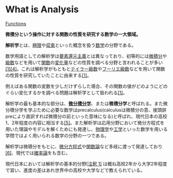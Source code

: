 # What is Analysis

[Functions](What%20is%20Analysis%200fdb6868368c46a49a217733da6aed4a/Functions%2072564f700e6b4edc83aaa144a15b7a5e.md)

**微積分という操作に対する関数の性質を研究する数学の一大領域。**

**解析学**とは、[極限](https://ja.wikipedia.org/wiki/%E6%A5%B5%E9%99%90)や[収束](https://ja.wikipedia.org/wiki/%E5%8F%8E%E6%9D%9F)といった概念を扱う[数学](https://ja.wikipedia.org/wiki/%E6%95%B0%E5%AD%A6)の分野である。

数学用語としての解析学は[要素還元主義](https://ja.wikipedia.org/wiki/%E8%A6%81%E7%B4%A0%E9%82%84%E5%85%83%E4%B8%BB%E7%BE%A9)とは異なっており、初等的には[微積分](https://ja.wikipedia.org/wiki/%E5%BE%AE%E5%88%86%E7%A9%8D%E5%88%86%E5%AD%A6)や[級数](https://ja.wikipedia.org/wiki/%E7%B4%9A%E6%95%B0)などを用いて[関数](https://ja.wikipedia.org/wiki/%E9%96%A2%E6%95%B0_(%E6%95%B0%E5%AD%A6))の[変化](https://ja.wikipedia.org/wiki/%E5%A4%89%E5%8C%96)[量](https://ja.wikipedia.org/wiki/%E9%87%8F)などの性質を調べる分野と言われることが多い[[1]](https://ja.wikipedia.org/wiki/%E8%A7%A3%E6%9E%90%E5%AD%A6#cite_note-a-1)[[4]](https://ja.wikipedia.org/wiki/%E8%A7%A3%E6%9E%90%E5%AD%A6#cite_note-4)。これは解析学がもともと[テイラー級数](https://ja.wikipedia.org/wiki/%E3%83%86%E3%82%A4%E3%83%A9%E3%83%BC%E7%B4%9A%E6%95%B0)や[フーリエ級数](https://ja.wikipedia.org/wiki/%E3%83%95%E3%83%BC%E3%83%AA%E3%82%A8%E7%B4%9A%E6%95%B0)などを用いて関数の性質を研究していたことに由来する[[1]](https://ja.wikipedia.org/wiki/%E8%A7%A3%E6%9E%90%E5%AD%A6#cite_note-a-1)。

例えばある関数の変数を少しだけずらした場合、その関数の値がどのようにどのぐらい変化するかを調べる問題は解析学として扱われる[[1]](https://ja.wikipedia.org/wiki/%E8%A7%A3%E6%9E%90%E5%AD%A6#cite_note-a-1)。

解析学の最も基本的な部分は、[**微分積分学**](https://ja.wikipedia.org/wiki/%E5%BE%AE%E5%88%86%E7%A9%8D%E5%88%86%E5%AD%A6)、または**微積分学**と呼ばれる。また微分積分学を学ぶために必要な数学はprecalculus(calculusは微積分の意、接頭辞preにより直訳すれば微積分の前といった意味になる)と呼ばれ、現代日本の高校1、2年程度の内容に相当する[[5]](https://ja.wikipedia.org/wiki/%E8%A7%A3%E6%9E%90%E5%AD%A6#cite_note-5)。また解析学は応用分野において微分方程式を用いた理論やモデルを解くためにも発達し、[物理学](https://ja.wikipedia.org/wiki/%E7%89%A9%E7%90%86%E5%AD%A6)や[工学](https://ja.wikipedia.org/wiki/%E5%B7%A5%E5%AD%A6)といった数学を用いる学問ではよく用いられる数学の分野の一つである。

解析学は微積分をもとに、[微分方程式](https://ja.wikipedia.org/wiki/%E5%BE%AE%E5%88%86%E6%96%B9%E7%A8%8B%E5%BC%8F)や[関数論](https://ja.wikipedia.org/wiki/%E9%96%A2%E6%95%B0%E8%AB%96)など多岐に渡って発達しており[[6]](https://ja.wikipedia.org/wiki/%E8%A7%A3%E6%9E%90%E5%AD%A6#cite_note-6)、現代では[確率論](https://ja.wikipedia.org/wiki/%E7%A2%BA%E7%8E%87%E8%AB%96)をも含む。

現代日本においては解析学の基本的分野[[注釈 1]](https://ja.wikipedia.org/wiki/%E8%A7%A3%E6%9E%90%E5%AD%A6#cite_note-7) は概ね高校2年から大学2年程度で習い、進度の差はあれ世界中の高校や大学などで教えられている。